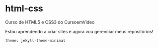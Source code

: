 # html-css

Curso de HTML5 e CSS3 do CursoemVideo

Estou aprendendo a criar sites e agora vou gerenciar meus repositórios!

`theme: jekyll-theme-minimal`
